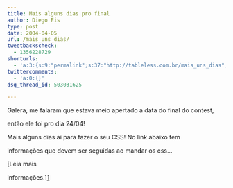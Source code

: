 ```yaml
---
title: Mais alguns dias pro final
author: Diego Eis
type: post
date: 2004-04-05
url: /mais_uns_dias/
tweetbackscheck:
  - 1356228729
shorturls:
  - 'a:3:{s:9:"permalink";s:37:"http://tableless.com.br/mais_uns_dias";s:7:"tinyurl";s:26:"http://tinyurl.com/4xgov4u";s:4:"isgd";s:19:"http://is.gd/qo8GYj";}'
twittercomments:
  - 'a:0:{}'
dsq_thread_id: 503031625

---
```

Galera, me falaram que estava meio apertado a data do final do contest,
  
então ele foi pro dia 24/04!
              
Mais alguns dias aí para fazer o seu CSS! No link abaixo tem
  
informações que devem ser seguidas ao mandar os css&#8230;
          
[Leia mais
  
informações.][1]

 [1]: http://elcio.locaweb.com.br/forum/topic.asp?TOPIC_ID=308